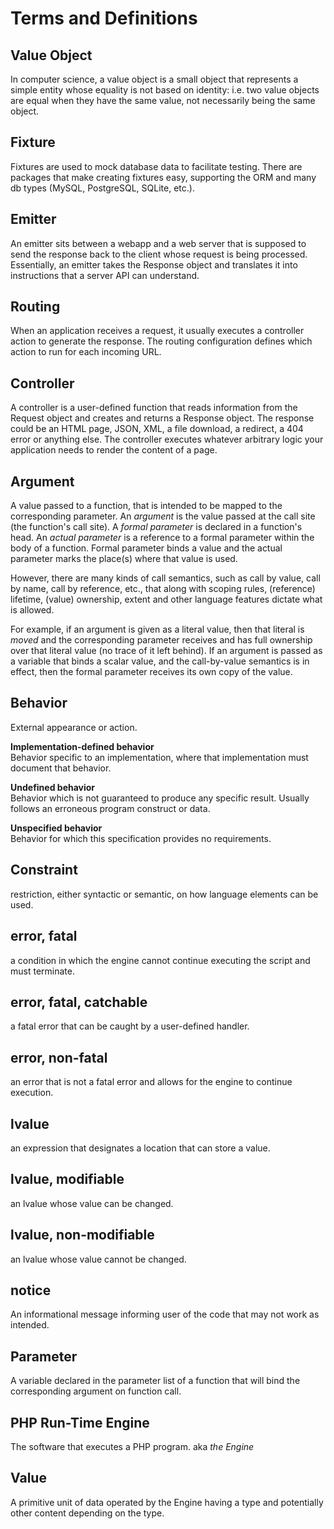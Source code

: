 # Terms and Definitions


## Value Object
In computer science, a value object is a small object that represents a simple entity whose equality is not based on identity: i.e. two value objects are equal when they have the same value, not necessarily being the same object.

## Fixture
Fixtures are used to mock database data to facilitate testing. There are packages that make creating fixtures easy, supporting the ORM and many db types (MySQL, PostgreSQL, SQLite, etc.).

## Emitter
An emitter sits between a webapp and a web server that is supposed to send the response back to the client whose request is being processed. Essentially, an emitter takes the Response object and translates it into instructions that a server API can understand.

## Routing
When an application receives a request, it usually executes a controller action to generate the response. The routing configuration defines which action to run for each incoming URL.

## Controller
A controller is a user-defined function that reads information from the Request object and creates and returns a Response object. The response could be an HTML page, JSON, XML, a file download, a redirect, a 404 error or anything else. The controller executes whatever arbitrary logic your application needs to render the content of a page.

## Argument
A value passed to a function, that is intended to be mapped to the corresponding parameter. An *argument* is the value passed at the call site (the function's call site). A *formal parameter* is declared in a function's head. An *actual parameter* is a reference to a formal parameter within the body of a function. Formal parameter binds a value and the actual parameter marks the place(s) where that value is used.

However, there are many kinds of call semantics, such as call by value, call by name, call by reference, etc., that along with scoping rules, (reference) lifetime, (value) ownership, extent and other language features dictate what is allowed.

For example, if an argument is given as a literal value, then that literal is *moved* and the corresponding parameter receives and has full ownership over that literal value (no trace of it left behind). If an argument is passed as a variable that binds a scalar value, and the call-by-value semantics is in effect, then the formal parameter receives its own copy of the value.


## Behavior
External appearance or action.

**Implementation-defined behavior**   
Behavior specific to an implementation, where that implementation must document that behavior.

**Undefined behavior**   
Behavior which is not guaranteed to produce any specific result. Usually follows an erroneous program construct or data.

**Unspecified behavior**   
Behavior for which this specification provides no requirements.

## Constraint
restriction, either syntactic or semantic, on how language elements
can be used.


## error, fatal
a condition in which the engine cannot continue executing the script
and must terminate.

## error, fatal, catchable
a fatal error that can be caught by a user-defined handler.

## error, non-fatal
an error that is not a fatal error and allows for  the engine to
continue execution.


## lvalue
an expression that designates a location that can store a value.

## lvalue, modifiable
an lvalue whose value can be changed.

## lvalue, non-modifiable
an lvalue whose value cannot be changed.


## notice
An informational message informing user of the code that may not work as intended.


## Parameter
A variable declared in the parameter list of a function that will bind the corresponding argument on function call.

## PHP Run-Time Engine
The software that executes a PHP program. aka *the Engine*

## Value
A primitive unit of data operated by the Engine having a type and potentially other content depending on the type.
